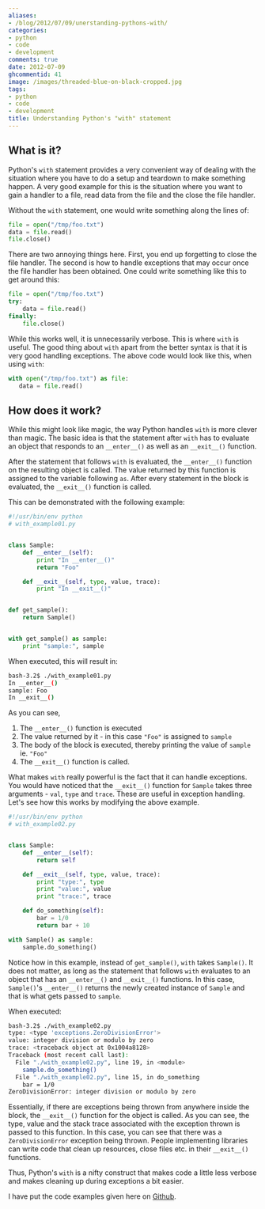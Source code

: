 ```yaml
---
aliases:
- /blog/2012/07/09/unerstanding-pythons-with/
categories:
- python
- code
- development
comments: true
date: 2012-07-09
ghcommentid: 41
image: /images/threaded-blue-on-black-cropped.jpg
tags:
- python
- code
- development
title: Understanding Python's "with" statement
---
```


## What is it?
Python's `with` statement provides a very convenient way of dealing with the situation where you have to do a setup and teardown to make something happen. A very good example for this is the situation where you want to gain a handler to a file, read data from the file and the close the file handler.

Without the `with` statement, one would write something along the lines of:
```python
file = open("/tmp/foo.txt")
data = file.read()
file.close()
```
There are two annoying things here. First, you end up forgetting to close the file handler. The second is how to handle exceptions that may occur once the file handler has been obtained. One could write something like this to get around this:
```python
file = open("/tmp/foo.txt")
try:
    data = file.read()
finally:
    file.close()
```
While this works well, it is unnecessarily verbose. This is where `with` is useful. The good thing about `with` apart from the better syntax is that it is very good handling exceptions. The above code would look like this, when using `with`:
```python
with open("/tmp/foo.txt") as file:
   data = file.read()
```

<!--more-->

## How does it work?
While this might look like magic, the way Python handles `with` is more clever than magic. The basic idea is that the statement after `with` has to evaluate an object that responds to an `__enter__()` as well as an `__exit__()` function.

After the statement that follows `with` is evaluated, the `__enter__()` function on the resulting object is called. The value returned by this function is assigned to the variable following `as`. After every statement in the block is evaluated, the `__exit__()` function is called.

This can be demonstrated with the following example:
```python
#!/usr/bin/env python
# with_example01.py


class Sample:
    def __enter__(self):
        print "In __enter__()"
        return "Foo"

    def __exit__(self, type, value, trace):
        print "In __exit__()"


def get_sample():
    return Sample()


with get_sample() as sample:
    print "sample:", sample
```

When executed, this will result in:
```bash
bash-3.2$ ./with_example01.py
In __enter__()
sample: Foo
In __exit__()
```
As you can see,

1. The `__enter__()` function is executed
2. The value returned by it - in this case `"Foo"` is assigned to `sample`
3. The body of the block is executed, thereby printing the value of `sample` ie. `"Foo"`
4. The `__exit__()` function is called.

What makes `with` really powerful is the fact that it can handle exceptions. You would have noticed that the `__exit__()` function for `Sample` takes three arguments - `val`, `type` and `trace`. These are useful in exception handling. Let's see how this works by modifying the above example.

```python
#!/usr/bin/env python
# with_example02.py


class Sample:
    def __enter__(self):
        return self

    def __exit__(self, type, value, trace):
        print "type:", type
        print "value:", value
        print "trace:", trace

    def do_something(self):
        bar = 1/0
        return bar + 10

with Sample() as sample:
    sample.do_something()
```

Notice how in this example, instead of `get_sample()`, `with` takes `Sample()`. It does not matter, as long as the statement that follows `with` evaluates to an object that has an `__enter__()` and `__exit__()` functions. In this case, `Sample()`'s `__enter__()` returns the newly created instance of `Sample` and that is what gets passed to `sample`.

When executed:
```bash
bash-3.2$ ./with_example02.py
type: <type 'exceptions.ZeroDivisionError'>
value: integer division or modulo by zero
trace: <traceback object at 0x1004a8128>
Traceback (most recent call last):
  File "./with_example02.py", line 19, in <module>
    sample.do_something()
  File "./with_example02.py", line 15, in do_something
    bar = 1/0
ZeroDivisionError: integer division or modulo by zero
```
Essentially, if there are exceptions being thrown from anywhere inside the block, the `__exit__()` function for the object is called. As you can see, the type, value and the stack trace associated with the exception thrown is passed to this function. In this case, you can see that there was a `ZeroDivisionError` exception being thrown. People implementing libraries can write code that clean up resources, close files etc. in their `__exit__()` functions.

Thus, Python's `with` is a nifty construct that makes code a little less verbose and makes cleaning up during exceptions a bit easier.

I have put the code examples given here on [Github](https://github.com/sdqali/python_dojo/tree/master/with).